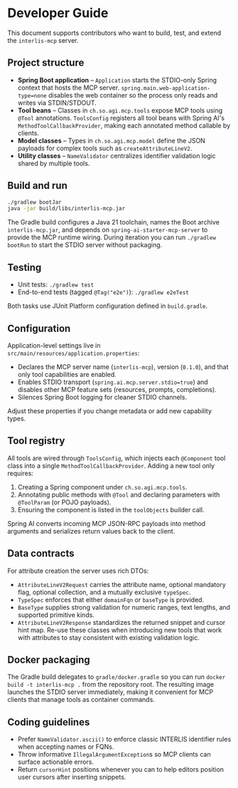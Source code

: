 # Developer Guide

This document supports contributors who want to build, test, and extend the `interlis-mcp` server.

## Project structure
- **Spring Boot application** – `Application` starts the STDIO-only Spring context that hosts the MCP server. `spring.main.web-application-type=none` disables the web container so the process only reads and writes via STDIN/STDOUT.
- **Tool beans** – Classes in `ch.so.agi.mcp.tools` expose MCP tools using `@Tool` annotations. `ToolsConfig` registers all tool beans with Spring AI's `MethodToolCallbackProvider`, making each annotated method callable by clients.
- **Model classes** – Types in `ch.so.agi.mcp.model` define the JSON payloads for complex tools such as `createAttributeLineV2`.
- **Utility classes** – `NameValidator` centralizes identifier validation logic shared by multiple tools.

## Build and run
```bash
./gradlew bootJar
java -jar build/libs/interlis-mcp.jar
```
The Gradle build configures a Java 21 toolchain, names the Boot archive `interlis-mcp.jar`, and depends on `spring-ai-starter-mcp-server` to provide the MCP runtime wiring. During iteration you can run `./gradlew bootRun` to start the STDIO server without packaging.

## Testing
- Unit tests: `./gradlew test`
- End-to-end tests (tagged `@Tag("e2e")`): `./gradlew e2eTest`

Both tasks use JUnit Platform configuration defined in `build.gradle`.

## Configuration
Application-level settings live in `src/main/resources/application.properties`:
- Declares the MCP server name (`interlis-mcp`), version (`0.1.0`), and that only tool capabilities are enabled.
- Enables STDIO transport (`spring.ai.mcp.server.stdio=true`) and disables other MCP feature sets (resources, prompts, completions).
- Silences Spring Boot logging for cleaner STDIO channels.

Adjust these properties if you change metadata or add new capability types.

## Tool registry
All tools are wired through `ToolsConfig`, which injects each `@Component` tool class into a single `MethodToolCallbackProvider`. Adding a new tool only requires:
1. Creating a Spring component under `ch.so.agi.mcp.tools`.
2. Annotating public methods with `@Tool` and declaring parameters with `@ToolParam` (or POJO payloads).
3. Ensuring the component is listed in the `toolObjects` builder call.

Spring AI converts incoming MCP JSON-RPC payloads into method arguments and serializes return values back to the client.

## Data contracts
For attribute creation the server uses rich DTOs:
- `AttributeLineV2Request` carries the attribute name, optional mandatory flag, optional collection, and a mutually exclusive `typeSpec`.
- `TypeSpec` enforces that either `domainFqn` or `baseType` is provided.
- `BaseType` supplies strong validation for numeric ranges, text lengths, and supported primitive kinds.
- `AttributeLineV2Response` standardizes the returned snippet and cursor hint map.
Re-use these classes when introducing new tools that work with attributes to stay consistent with existing validation logic.

## Docker packaging
The Gradle build delegates to `gradle/docker.gradle` so you can run `docker build -t interlis-mcp .` from the repository root. The resulting image launches the STDIO server immediately, making it convenient for MCP clients that manage tools as container commands.

## Coding guidelines
- Prefer `NameValidator.ascii()` to enforce classic INTERLIS identifier rules when accepting names or FQNs.
- Throw informative `IllegalArgumentException`s so MCP clients can surface actionable errors.
- Return `cursorHint` positions whenever you can to help editors position user cursors after inserting snippets.

